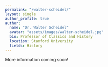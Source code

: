 ```yaml
---
permalink: "/walter-scheidel/"
layout: single
author_profile: true
author:
  name: "Dr. Walter Scheidel"
  avatar: "assets/images/walter-scheidel.jpg"
  bio: Professor of Classics and History
  location: Stanford University
  fields: History
---
```

More information coming soon!
